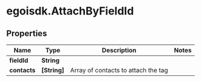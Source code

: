# egoisdk.AttachByFieldId

## Properties

Name | Type | Description | Notes
------------ | ------------- | ------------- | -------------
**fieldId** | **String** |  | 
**contacts** | **[String]** | Array of contacts to attach the tag | 


